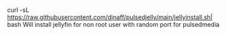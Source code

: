curl -sL  https://raw.githubusercontent.com/djnaff/pulsedjelly/main/jellyinstall.sh| bash
Will install jellyfin for non root user with random port for pulsedmedia
